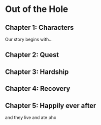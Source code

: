 # Out of the Hole

## Chapter 1: Characters

Our story begins with...


## Chapter 2: Quest


## Chapter 3: Hardship


## Chapter 4: Recovery


## Chapter 5: Happily ever after
and they live and ate pho
